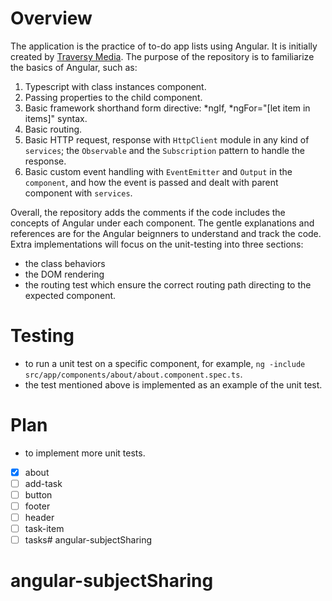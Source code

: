 # Overview
The application is the practice of to-do app lists using Angular. It is initially created by [Traversy Media](https://www.youtube.com/watch?v=3dHNOWTI7H8&ab_channel=TraversyMedia). The purpose of the repository is to familiarize the basics of Angular, such as:
1. Typescript with class instances component.
2. Passing properties to the child component.
3. Basic framework shorthand form directive: *ngIf, *ngFor="[let item in items]" syntax.
4. Basic routing.
5. Basic HTTP request, response with `HttpClient` module in any kind of `services`; the `Observable` and the `Subscription` pattern to handle the response.
6. Basic custom event handling with `EventEmitter` and `Output` in the `component`, and how the event is passed and dealt with parent component with `services`.

Overall, the repository adds the comments if the code includes the concepts of Angular under each component. The gentle explanations and references are for the Angular beignners to understand and track the code. Extra implementations will focus on the unit-testing into three sections:
- the class behaviors
- the DOM rendering
- the routing test which ensure the correct routing path directing to the expected component.

# Testing
- to run a unit test on a specific component, for example, `ng -include src/app/components/about/about.component.spec.ts`.
- the test mentioned above is implemented as an example of the unit test.

# Plan
- to implement more unit tests.
- [x] about
- [ ] add-task
- [ ] button
- [ ] footer
- [ ] header
- [ ] task-item
- [ ] tasks# angular-subjectSharing
# angular-subjectSharing
